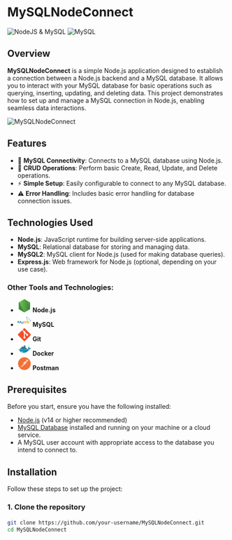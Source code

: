 # MySQLNodeConnect

![NodeJS & MySQL](https://img.shields.io/badge/NodeJS-339933?style=flat&logo=node.js&logoColor=white)
![MySQL](https://img.shields.io/badge/MySQL-4479A1?style=flat&logo=mysql&logoColor=white)

## Overview

**MySQLNodeConnect** is a simple Node.js application designed to establish a connection between a Node.js backend and a MySQL database. It allows you to interact with your MySQL database for basic operations such as querying, inserting, updating, and deleting data. This project demonstrates how to set up and manage a MySQL connection in Node.js, enabling seamless data interactions.

![MySQLNodeConnect](https://upload.wikimedia.org/wikipedia/commons/2/29/Node.js_logo.svg)

## Features

- 🚀 **MySQL Connectivity**: Connects to a MySQL database using Node.js.
- 🧩 **CRUD Operations**: Perform basic Create, Read, Update, and Delete operations.
- ⚡ **Simple Setup**: Easily configurable to connect to any MySQL database.
- ⚠️ **Error Handling**: Includes basic error handling for database connection issues.

## Technologies Used

- **Node.js**: JavaScript runtime for building server-side applications.
- **MySQL**: Relational database for storing and managing data.
- **MySQL2**: MySQL client for Node.js (used for making database queries).
- **Express.js**: Web framework for Node.js (optional, depending on your use case).

### Other Tools and Technologies:

- <img src="https://raw.githubusercontent.com/devicons/devicon/master/icons/nodejs/nodejs-original.svg" alt="Node.js" width="30" height="30"> **Node.js**
- <img src="https://raw.githubusercontent.com/devicons/devicon/master/icons/mysql/mysql-original-wordmark.svg" alt="MySQL" width="30" height="30"> **MySQL**
- <img src="https://raw.githubusercontent.com/devicons/devicon/master/icons/git/git-original.svg" alt="Git" width="30" height="30"> **Git**
- <img src="https://raw.githubusercontent.com/devicons/devicon/master/icons/docker/docker-original.svg" alt="Docker" width="30" height="30"> **Docker**
- <img src="https://raw.githubusercontent.com/devicons/devicon/master/icons/postman/postman-original.svg" alt="Postman" width="30" height="30"> **Postman**

## Prerequisites

Before you start, ensure you have the following installed:

- [Node.js](https://nodejs.org/) (v14 or higher recommended)
- [MySQL Database](https://www.mysql.com/) installed and running on your machine or a cloud service.
- A MySQL user account with appropriate access to the database you intend to connect to.

## Installation

Follow these steps to set up the project:

### 1. Clone the repository

```bash
git clone https://github.com/your-username/MySQLNodeConnect.git
cd MySQLNodeConnect
